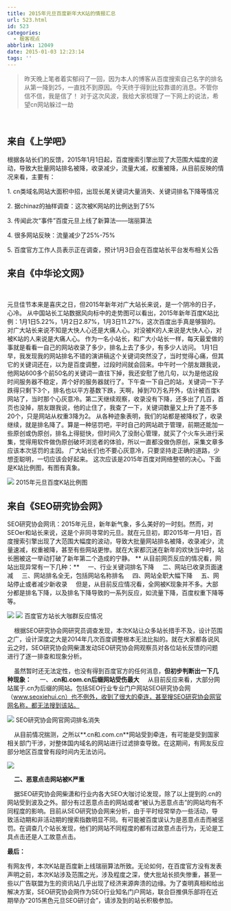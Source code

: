 ```yaml
---
title: 2015年元旦百度新年大K站的情报汇总
url: 523.html
id: 523
categories:
  - 极客视点
abbrlink: 12049
date: 2015-01-03 12:23:14
tags: ''
---
```


> 昨天晚上笔者着实郁闷了一回，因为本人的博客从百度搜索自己名字的排名从第一降到25，一直找不到原因。今天终于得到比较靠谱的消息。不管你信不信，我是信了！ 对于这次风波，我给大家梳理了一下网上的说法，希望cn网站躲过一劫 

 

来自《上学吧》
-------

根据各站长们的反馈，2015年1月1日起，百度搜索引擎出现了大范围大幅度的波动，导致大批量网站排名被降，收录减少，流量大减，权重被降，从目前反映的情况来看，主要有：

1\. cn类域名网站大面积中招，出现长尾关键词大量消失、关键词排名下降等情况

2\. 据chinaz的抽样调查：这次被K网站的比例达到了5%

3\. 传闻此次“事件”百度元旦上线了新算法——瑞丽算法

4\. 很多网站反映：流量减少了25%-75%

5\. 百度官方工作人员表示正在调查，预计1月3日会在百度站长平台发布相关公告

来自《中华论文网》
---------

 

元旦佳节本来是喜庆之日，但2015年新年对广大站长来说，是一个阴冷的日子，心冷。 从中国站长工站数据风向标中的走势图可以看出，2015年新年百度K站比例：1月1日5.22%，1月2日2.87%，1月3日11.27%，这次百度出手真是够狠的。对广大站长来说不知是大快人心还是大痛人心。对没被K的人来说是大快人心，对被K站的人来说是大痛人心。 作为一名小站长，和广大小站长一样，每天最爱做的事就是看看一自己的网站收录了多少，排名上去了多少，有多少人访问。 1月1日早，我发现我的网站排名不错的演讲稿这个关键词突然没了，当时觉得心痛，但其它的关键词还在，以为是百度调整，过段时间就会回来。中午时一个朋友跟我说，他网站600多个前50名的关键词一直往下掉，我还安慰了他几句，以为是他这段时间服务器不稳定，弄个好的服务器就行了。下午查一下自己的站，关键词一下子跌得只剩下3个，排名也以平方基数下跌，天啊，掉到70万名开外，估计被百度k网站了，当时那个心灰意冷。第二天继续观察，收录没有下降，还多出了几百，首页也没掉，朋友跟我说，他的止住了，我查了一下，关键词数量又上升了差不多20个，只是网站从权重3降为2。 从各种迹象表明，我们的站都是被降权了，收录继续，就是排名降了。算是一种惩罚吧，平时自己的网站疏于管理，前期还能加一些原创或伪原创，排名上得挺快，但时间久了没耐心管理，就买了个火车头进行采集，觉得用软件做伪原创破坏浏览者的体验，所以一直都没做伪原创，采集文章多应该本次惩罚的主因。 广大站长们也不要心灰意冷，只要坚持走正确的道路，少想歪聪明，一切应该会好起来。 这次应该是2015年百度对网络整顿的决心。下面是K站比例图，有图有真象。

![](http://wangbaiyuan.cn/wp-content/uploads/2015/01/20150103111244_66121.gif) 2015年元旦百度K站比例图

来自《SEO研究协会网》
------------

SEO研究协会网讯：2015年元旦，新年新气象，多么美好的一时刻。然而，对SEOer和站长来说，这是个非同寻常的元旦。就在元旦初，即2015年一月1日，百度搜索引擎出现了大范围大幅度的波动，导致大批量网站排名被降，收录减少，流量速减，权重被降，甚至有些网站更惨。就在大家都沉迷在新年的欢快当中时，站长圈被这一举动打破了新年第二个造成的宁静。 ** 从目前网页反应的情况看，网站出现异常有一下几种：**     一、行业关键词排名下降     二、网站已收录页面速减     三、网站排名全无，包括网站名称排名     四、网站全职大幅下降     五、网站停止或者减少新收录     但是，从目前反应情况看，全网被K现象并不多。大部分都是排名下降，以及排名下降导致的一系列反应，如流量下降，百度权重下降等等。

[![](http://www.seoxiehui.cn/data/attachment/portal/201501/03/140452z24s58bq5zrehqnx.png)](http://www.seoxiehui.cn/data/attachment/portal/201501/03/140452z24s58bq5zrehqnx.png) [![](http://www.seoxiehui.cn/data/attachment/portal/201501/03/142141iear55m15lzz5vi0.png)](http://www.seoxiehui.cn/data/attachment/portal/201501/03/142141iear55m15lzz5vi0.png) 百度官方站长大咖群反应情况

    根据SEO研究协会网研究员调查发现，本次K站让众多站长措手不及，设计范围之广，设计深度之大是2014年几次百度调整根本无法比拟的。就在大家都各说风云之时，SEO研究协会网柴潇发动SEO研究协会网观察员对各位站长反馈的问题进行了逐一排查和现象分析。

    虽然暂时还无法定性，也没有得到百度官方的任何消息，**但初步判断出一下几种现象：**     一、**.cn和.com.cn后缀网站受伤最大**     从目前反应来看，大部分网站属于.cn为后缀的网站。包括SEO行业专业门户网站SEO研究协会网（www.seoxiehui.cn）也不例外，收到了很大的牵连，甚至搜SEO研究协会网官网名称，都无法搜到该站。

[![](http://www.seoxiehui.cn/data/attachment/portal/201501/03/140358oyr9z9dozjwsd06h.png)](http://www.seoxiehui.cn/data/attachment/portal/201501/03/140358oyr9z9dozjwsd06h.png) SEO研究协会网官网词排名消失

    从目前情况揣测，之所以**.cn和.com.cn**网站受到牵连，有可能是受到国家相关部门干涉，对整体国内域名的网站进行过滤排查导致。在这期间，有网友反应部分地区百度曾有段时间内无法访问。

[![](http://www.seoxiehui.cn/data/attachment/portal/201501/03/142352r3xnxsxnnonx8xpd.jpg)](http://www.seoxiehui.cn/data/attachment/portal/201501/03/142352r3xnxsxnnonx8xpd.jpg)

    **二、恶意点击网站被K严重**

    据SEO研究协会网柴潇和行业内各大SEO大咖讨论发现，除了以上提到的.cn的网站受到波及之外。部分有过恶意点击的网站或者“被认为恶意点击”的网站均有不同程度的影响。目前从SEO研究协会网来分析，由于平时经常举办一些活动，导致活动期和非活动期的搜索指数明显不同。有可能被百度误认为是恶意点击而被惩罚。在调查几个站长发现，他们的网站不同程度的都有过故意点击行为，无论是工具点击还是人工故意点击。

**最后：**

有网友传，本次K站是百度新上线瑞丽算法所致。无论如何，在百度官方没有发表声明之前，本次K站涉及范围之光，涉及程度之深，使大批站长损失惨重，甚至一些以广告联盟为生的资讯站几乎出现了经济来源奔溃的边缘。为了查明真相和给出解决方案，SEO研究协会网作为SEO行业知名门户网站，联合巨推俱乐部将在近期举办“2015黑色元旦SEO研讨会”，请涉及到的站长积极参加。